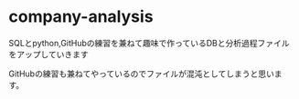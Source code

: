 ﻿# company-analysis
SQLとpython,GitHubの練習を兼ねて趣味で作っているDBと分析過程ファイルをアップしていきます

GitHubの練習も兼ねてやっているのでファイルが混沌としてしまうと思います。

